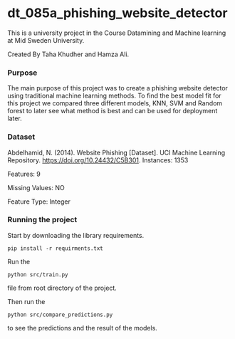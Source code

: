 # dt_085a_phishing_website_detector

This is a university project in the Course Datamining and Machine learning at Mid Sweden University. 

Created By Taha Khudher and Hamza Ali. 

### Purpose
The main purpose of this project was to create a phishing website detector using traditional machine learning methods. To find the best model fit for this project we compared three different models, KNN, SVM and Random forest to later see what method is best and can be used for deployment later.

### Dataset
Abdelhamid, N. (2014). Website Phishing [Dataset]. UCI Machine Learning Repository. https://doi.org/10.24432/C5B301.
Instances: 1353

Features: 9

Missing Values: NO

Feature Type: Integer



### Running the project
Start by downloading the library requirements. 

```shell
pip install -r requirments.txt
```

Run the 
```shell
python src/train.py 
```
file from root directory of the project.

Then run the 
```shell
python src/compare_predictions.py 
```
to see the predictions and the result of the models. 
